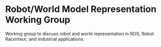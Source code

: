 # Robot/World Model Representation Working Group

Working group to discuss robot and world representation in ROS, Robot Raconteur, and industrial applications.
